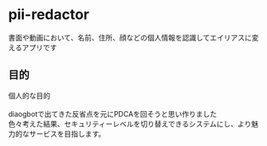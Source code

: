 # pii-redactor
書面や動画において、名前、住所、顔などの個人情報を認識してエイリアスに変えるアプリです
## 目的<br>
個人的な目的<br><br>
diaogbotで出てきた反省点を元にPDCAを回そうと思い作りました<br>
色々考えた結果、セキュリティーレベルを切り替えできるシステムにし、より魅力的なサービスを目指します。<br>


